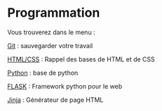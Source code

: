 # Programmation

Vous trouverez dans le menu :

[Git](git.md) : sauvegarder votre travail

[HTML/CSS](htmlcss.md) : Rappel des bases de HTML et de CSS

[Python](python.md) : base de python

[FLASK](flask.md) : Framework python pour le web

[Jinja](jinja.md) : Générateur de page HTML
